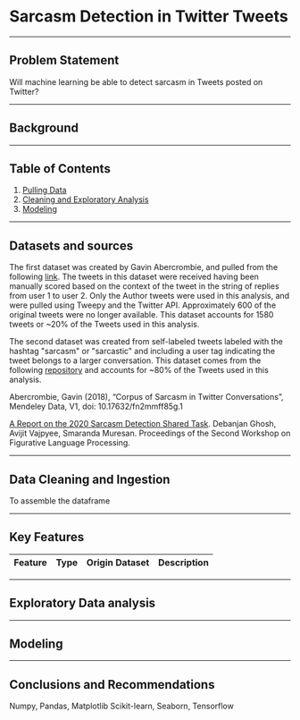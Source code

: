 # Sarcasm Detection in Twitter Tweets


---
## Problem Statement

Will machine learning be able to detect sarcasm in Tweets posted on Twitter?

---
## Background


---
## Table of Contents
1. [Pulling Data](./Code/Pull_tweets.ipynb)
2. [Cleaning and Exploratory Analysis](./Code/Cleaning_and_EDA.ipynb)
3. [Modeling](./Code/Modeling.ipynb)



---
## Datasets and sources
The first dataset was created by Gavin Abercrombie, and pulled from the following [link](https://data.mendeley.com/datasets/fn2mmff85g/1). The tweets in this dataset were received having been manually scored based on the context of the tweet in the string of replies from user 1 to user 2. Only the Author tweets were used in this analysis, and were pulled using Tweepy and the Twitter API. Approximately 600 of the original tweets were no longer available. This dataset accounts for 1580 tweets  or ~20% of the Tweets used in this analysis.

The second dataset was created from self-labeled tweets labeled with the hashtag "sarcasm" or "sarcastic" and including a user tag indicating the tweet belongs to a larger conversation. This dataset comes from the following [repository](https://github.com/EducationalTestingService/sarcasm) and accounts for ~80% of the Tweets used in this analysis.

Abercrombie, Gavin (2018), “Corpus of Sarcasm in Twitter Conversations”, Mendeley Data, V1, doi: 10.17632/fn2mmff85g.1

[A Report on the 2020 Sarcasm Detection Shared Task](https://www.aclweb.org/anthology/2020.figlang-1.1.pdf). Debanjan Ghosh, Avijit Vajpyee, Smaranda Muresan. Proceedings of the Second Workshop on Figurative Language Processing.

---
## Data Cleaning and Ingestion

To assemble the dataframe 



---
## Key Features

|Feature|Type|Origin Dataset|Description|
|---|---|---|---|

---
## Exploratory Data analysis

---
## Modeling

---
## Conclusions and Recommendations

Numpy, Pandas, Matplotlib Scikit-learn, Seaborn, Tensorflow
